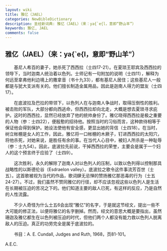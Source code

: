 ```yaml
---
layout: wiki
title: 雅亿（JAEL）
categories: NewBibleDictionary
description: 圣经新词典: 雅亿（JAEL）（来：ya{`e{l，意即“野山羊”）
keywords: 雅亿, JAEL
comments: false
---
```


## 雅亿（JAEL）（来：ya{`e{l，意即“野山羊”）

　　基尼人希百的妻子，她杀死了西西拉（士四17-21）。在夏琐王耶宾及西西拉的领导下，当时迦南人统治着以色列。士师记有一句附加的说明（士四11），解释为何远至拿弗他利边境上的撒拿音（书十九33），都有基尼人居住；这些基尼人一般都是与犹大支派有关的。他们擅长制造金属用品，因此是迦南人得力的盟友（士四17）。

　　在底波拉及巴拉的带领下，以色列人在与迦南人争战时，取得压倒性的胜利。被击败的军队，大部分都向西逃命，但西西拉却向北走，大概是想去夏琐寻求庇护。这时的西西拉，显然已经放弃了他的统帅身份了。雅亿晓得西西拉是极之重要的人物（参：士四22），便殷懃的招待他。按照当时的习俗而言，这种款待相等于保证他会得到保护。她设法使他有安全感，更显出她的背信（士四18）。在当时，树立帐棚是女人的工作，因此，雅亿将一口帐棚的木厥子，钉进西西拉的太阳穴，将他杀死，对她来说，是胜任有余的事。在当代人心目中，被妇人所杀是一种耻辱（参：士九54）。因此，底波拉先前说，干掉西西拉的荣誉，主要会是属于一个妇人的这个预言终于应验了（士四9）。

　　这次胜利，永久的解除了迦南人对以色列人的压制，以致以色列得以控制那具战略性的以斯德伦谷（Esdraelon valley）。底波拉之歌令这件事流芳百世（士五）。这首歌被视为当代的作品，歌词肆无忌惮的赞扬雅亿那恶毒的行为（士五24-27）。不过，我们虽然不赞同雅亿的行径，却不应该忽视这些以色列人是生活在长期被压迫的苦况之下的。他们知道主要的敌人已死，有这样的反应，乃是自然的人性流露。

　　不少人奇怪为什么士五6会出现“雅亿”的名字，于是就这节经文，提出一些不大可能的修正法，以便将雅亿的名字删掉。然而，经文的意思大概是要指出，虽然珊迦及雅亿都生在以色列被压迫的时代，但他们两个人都没有能力救以色列人脱离敌人的压迫。真正的功劳完全是属于底波拉的。

　　书目：A. E. Cundall, Judges and Ruth, 1968，页81-101。

A.E.C.








